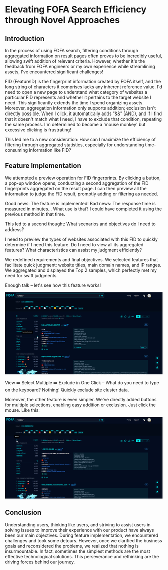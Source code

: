 # Elevating FOFA Search Efficiency through Novel Approaches

## Introduction
In the process of using FOFA search, filtering conditions through aggregated information on result pages often proves to be incredibly useful, allowing swift addition of relevant criteria. However, whether it's the feedback from FOFA engineers or my own experience while streamlining assets, I've encountered significant challenges!

FID (FeatureID) is the fingerprint information created by FOFA itself, and the long string of characters it comprises lacks any inherent reference value. I'd need to open a new page to understand what category of websites a particular FID represents and whether it pertains to the target website I need. This significantly extends the time I spend organizing assets. Moreover, aggregation information only supports addition; exclusion isn't directly possible. When I click, it automatically adds "&&" (AND), and if I find that it doesn't match what I need, I have to exclude that condition, repeating the same process. I'm determined to become a 'mouse monkey' but excessive clicking is frustrating!

This led me to a new consideration: How can I maximize the efficiency of filtering through aggregated statistics, especially for understanding time-consuming information like FID?

## Feature Implementation
We attempted a preview operation for FID fingerprints. By clicking a button, a pop-up window opens, conducting a second aggregation of the FID fingerprints aggregated on the result page. I can then preview all the information to judge the FID result, promptly adding or filtering as needed.

Good news: The feature is implemented! Bad news: The response time is measured in minutes... What use is that? I could have completed it using the previous method in that time.

This led to a second thought: What scenarios and objectives do I need to address?

I need to preview the types of websites associated with this FID to quickly determine if I need this feature. Do I need to view all its aggregated features? What characteristics can assist my judgment efficiently?

We redefined requirements and final objectives. We selected features that facilitate quick judgment: website titles, main domain names, and IP ranges. We aggregated and displayed the Top 2 samples, which perfectly met my need for swift judgments.

Enough talk – let's see how this feature works!

![Efficiency GIF 1](../Storage/effiency1.gif)

View ➡️ Select Multiple ➡️ Exclude in One Click – What do you need to type on the keyboard? Nothing! Quickly exclude site cluster data.

Moreover, the other feature is even simpler. We've directly added buttons for multiple selections, enabling easy addition or exclusion. Just click the mouse. Like this:

![Efficiency GIF 2](../Storage/effiency2.gif)

## Conclusion
Understanding users, thinking like users, and striving to assist users in solving issues to improve their experience with our product have always been our main objectives. During feature implementation, we encountered challenges and took some detours. However, once we clarified the business goals and reconsidered the problems, we realized that nothing is insurmountable. In fact, sometimes the simplest methods are the most effective technological solutions. This perseverance and rethinking are the driving forces behind our journey.